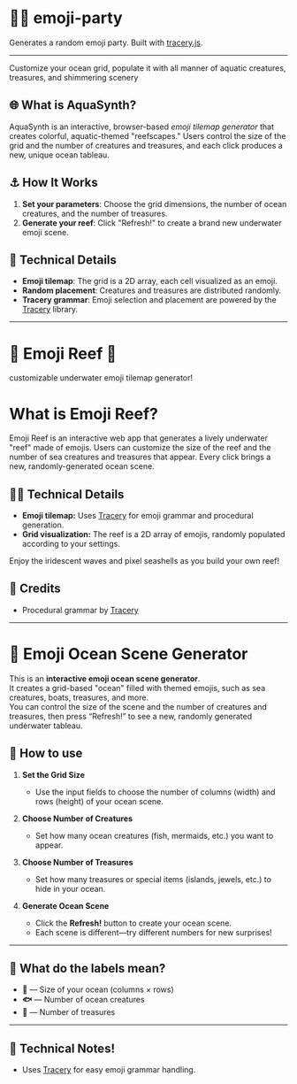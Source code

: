 # 🌱🐰 emoji-party
Generates a random emoji party. Built with [tracery.js](https://github.com/galaxykate/tracery).

---

Customize your ocean grid, populate it with all manner of aquatic creatures, treasures, and shimmering scenery

## 🌐 What is AquaSynth?
AquaSynth is an interactive, browser-based *emoji tilemap generator* that creates colorful, aquatic-themed "reefscapes." Users control the size of the grid and the number of creatures and treasures, and each click produces a new, unique ocean tableau.

## ⚓️ How It Works
1. **Set your parameters**: Choose the grid dimensions, the number of ocean creatures, and the number of treasures.
2. **Generate your reef**: Click "Refresh!" to create a brand new underwater emoji scene.

## 🌟 Technical Details
- **Emoji tilemap**: The grid is a 2D array, each cell visualized as an emoji.
- **Random placement**: Creatures and treasures are distributed randomly.
- **Tracery grammar**: Emoji selection and placement are powered by the [Tracery](https://www.tracery.io/) library.

---

# 🌊 Emoji Reef 🐙
customizable underwater emoji tilemap generator!

# What is Emoji Reef?
Emoji Reef is an interactive web app that generates a lively underwater "reef" made of emojis. Users can customize the size of the reef and the number of sea creatures and treasures that appear. Every click brings a new, randomly-generated ocean scene.

## 🧜‍♀️ Technical Details
- **Emoji tilemap:** Uses [Tracery](https://github.com/galaxykate/tracery) for emoji grammar and procedural generation.
- **Grid visualization:** The reef is a 2D array of emojis, randomly populated according to your settings.

Enjoy the iridescent waves and pixel seashells as you build your own reef!

## 🧜 Credits
- Procedural grammar by [Tracery](https://github.com/galaxykate/tracery)

---

# 🌊 Emoji Ocean Scene Generator

This is an **interactive emoji ocean scene generator**.  
It creates a grid-based "ocean" filled with themed emojis, such as sea creatures, boats, treasures, and more.  
You can control the size of the scene and the number of creatures and treasures, then press “Refresh!” to see a new, randomly generated underwater tableau.

## 🛟 How to use
1. **Set the Grid Size**
   - Use the input fields to choose the number of columns (width) and rows (height) of your ocean scene.

2. **Choose Number of Creatures**
   - Set how many ocean creatures (fish, mermaids, etc.) you want to appear.

3. **Choose Number of Treasures**
   - Set how many treasures or special items (islands, jewels, etc.) to hide in your ocean.

4. **Generate Ocean Scene**
   - Click the **Refresh!** button to create your ocean scene.
   - Each scene is different—try different numbers for new surprises!

---

## 🦑 What do the labels mean?

- **🌊** — Size of your ocean (columns × rows)
- **🐟** — Number of ocean creatures
- **💎** — Number of treasures

---

## 📝 Technical Notes!
- Uses [Tracery](https://github.com/galaxykate/tracery) for easy emoji grammar handling.
